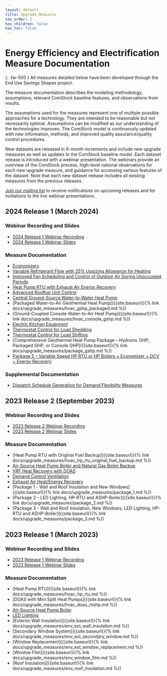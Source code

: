 ```yaml
---
layout: default
title: Upgrade Measures
nav_order: 2
has_children: false
has_toc: false
---
```


# Energy Efficiency and Electrification Measure Documentation
{: .fw-500 }
All measures detailed below have been developed through the End Use Savings Shapes project.

The measure documentation describes the modeling methodology, assumptions, relevant ComStock baseline features, and observations from results.

The assumptions used for the measures represent one of multiple possible approaches for a technology. They are intended to be reasonable but not necessarily optimal. Assumptions can be modified as our understanding of the technologies improves. The ComStock model is continuously updated with new information, methods, and improved quality assurance/quality control procedures.

New datasets are released in 6-month increments and include new upgrade measures as well as updates to the ComStock baseline model. Each dataset release is introduced with a webinar presentation. The webinars provide an overview of the ComStock process, high-level national observations for each new upgrade measure, and guidance for accessing various features of the dataset. Note that each new dataset release includes all existing measures from the previous releases.

[Join our mailing list](https://www.nrel.gov/buildings/end-use-load-profiles.html#contact) to receive notifications on upcoming releases and for invitations to the live webinar presentations.

## 2024 Release 1 (March 2024)
### Webinar Recording and Slides
- [2024 Release 1 Webinar Recording](https://www.youtube.com/watch?v=ffybn3Xzk0E)
- [2024 Release 1 Webinar Slides](https://www.nrel.gov/docs/fy24osti/89653.pdf)

### Measure Documentation
- [Economizers](https://www.nrel.gov/docs/fy24osti/86105.pdf)
- [Variable Refrigerant Flow with 25% Upsizing Allowance for Heating](https://www.nrel.gov/docs/fy24osti/89040.pdf)
- [Improved Fan Scheduling and Control of Outdoor Air During Unoccupied Periods](https://www.nrel.gov/docs/fy24osti/89120.pdf)
- [Heat Pump RTU with Exhaust Air Energy Recovery](https://www.nrel.gov/docs/fy24osti/89481.pdf)
- [Advanced Rooftop Unit Control](https://www.nrel.gov/docs/fy24osti/89117.pdf)
- [Central Ground-Source Water-to-Water Heat Pump](https://www.nrel.gov/docs/fy24osti/89239.pdf)
- [Packaged Water-to-Air Geothermal Heat Pump]({{site.baseurl}}{% link docs/upgrade_measures/hvac_gshp_packaged.md %})
- [Ground-Coupled Console Water-to-Air Heat Pump]({{site.baseurl}}{% link docs/upgrade_measures/hvac_console_gshp.md %})
- [Electric Kitchen Equipment](https://www.nrel.gov/docs/fy24osti/89130.pdf)
- [Thermostat Control for Load Shedding](https://www.nrel.gov/docs/fy24osti/89340.pdf)
- [Thermostat Control for Load Shifting](https://www.nrel.gov/docs/fy24osti/89341.pdf)
- [Comprehensive Geothermal Heat Pump Package – Hydronic GHP, Packaged GHP, or Console GHP]({{site.baseurl}}{% link docs/upgrade_measures/package_gshp.md %})
- [Package 5 – Variable Speed HP RTU or HP Boilers + Economizer + DCV + Energy Recovery](https://www.nrel.gov/docs/fy24osti/89128.pdf)

### Supplemental Documentation
- [Dispatch Schedule Generation for Demand Flexibility Measures](https://www.nrel.gov/docs/fy24osti/89343.pdf)

## 2023 Release 2 (September 2023)
### Webinar Recording and Slides
- [2023 Release 2 Webinar Recording](https://www.youtube.com/watch?v=uA8bThraO_E)
- [2023 Release 2 Webinar Slides](https://www.nrel.gov/docs/fy24osti/87746.pdf)

### Measure Documentation
- [Heat Pump RTU with Original Fuel Backup]({{site.baseurl}}{% link docs/upgrade_measures/hvac_hp_rtu_original_fuel_backup.md %})
- [Air-Source Heat Pump Boiler and Natural Gas Boiler Backup](https://www.nrel.gov/docs/fy24osti/87536.pdf)
- [VRF Heat Recovery with DOAS](https://www.nrel.gov/docs/fy24osti/86103.pdf)
- [Demand Control Ventilation](https://www.nrel.gov/docs/fy24osti/86897.pdf)
- [Exhaust Air Heat/Energy Recovery](https://www.nrel.gov/docs/fy24osti/87542.pdf)
- [Package 1 - Wall and Roof Insulation and New Windows]({{site.baseurl}}{% link docs/upgrade_measures/package_1.md %})
- [Package 2 - LED Lighting, HP-RTU and ASHP-Boiler]({{site.baseurl}}{% link docs/upgrade_measures/package_2.md %})
- [Package 3 - Wall and Roof Insulation, New Windows, LED Lighting, HP-RTU and ASHP-Boiler]({{site.baseurl}}{% link docs/upgrade_measures/package_3.md %})


## 2023 Release 1 (March 2023)
### Webinar Recording and Slides
- [2023 Release 1 Webinar Recording](https://www.youtube.com/watch?v=7BHQfk6kvso&t=9s)
- [2023 Release 1 Webinar Slides](https://www.nrel.gov/docs/fy23osti/85853.pdf)

### Measure Documentation
- [Heat Pump RTU]({{site.baseurl}}{% link docs/upgrade_measures/hvac_hp_rtu.md %})
- [DOAS with Mini Split Heat Pumps]({{site.baseurl}}{% link docs/upgrade_measures/hvac_doas_mshp.md %})
- [Air-Source Heat Pump Boiler](https://www.nrel.gov/docs/fy24osti/86199.pdf)
- [LED Lighting](https://www.nrel.gov/docs/fy24osti/86100.pdf)
- [Exterior Wall Insulation]({{site.baseurl}}{% link docs/upgrade_measures/env_ext_wall_insulation.md %})
- [Secondary Window System]({{site.baseurl}}{% link docs/upgrade_measures/env_ext_secondary_window.md %})
- [Window Replacement]({{site.baseurl}}{% link docs/upgrade_measures/env_ext_window_replacement.md %})
- [Window Film]({{site.baseurl}}{% link docs/upgrade_measures/env_window_film.md %})
- [Roof Insulation]({{site.baseurl}}{% link docs/upgrade_measures/env_roof_insulation.md %})
